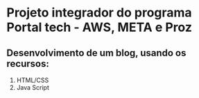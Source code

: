 # Projeto integrador do programa Portal tech - AWS, META e Proz
## Desenvolvimento de um blog, usando os recursos:
1. HTML/CSS
2. Java Script
